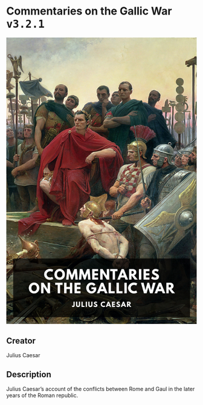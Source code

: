 
# Commentaries on the Gallic War <kbd>v3.2.1</kbd>

<center>
  <img src="./cover-1024.jpg"/>
</center>

## Creator
Julius Caesar

## Description
Julius Caesar’s account of the conflicts between Rome and Gaul in the later years of the Roman republic.
